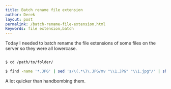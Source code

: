 ```yaml
---
title: Batch rename file extension 
author: Derek
layout: post
permalink: /batch-rename-file-extension.html
Keywords: file extension,batch
---
```


Today I needed to batch rename the file extensions of some files on the server so they were all lowercase.

~~~ bash

$ cd /path/to/folder/

$ find -name '*.JPG' | sed 's/\(.*\)\.JPG/mv "\\1.JPG" "\\1.jpg"/' | sh

~~~

A lot quicker than handbombing them.